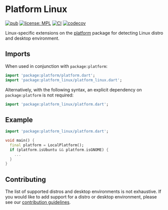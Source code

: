 # Platform Linux

[![pub](https://img.shields.io/pub/v/platform_linux.svg)](https://pub.dev/packages/platform_linux)
[![license: MPL](https://img.shields.io/badge/license-MPL-magenta.svg)](https://opensource.org/licenses/MPL-2.0)
[![CI](https://github.com/ubuntu-flutter-community/platform_linux/workflows/CI/badge.svg)](https://github.com/ubuntu-flutter-community/platform_linux/actions/workflows/ci.yaml)
[![codecov](https://codecov.io/gh/ubuntu-flutter-community/platform_linux/branch/main/graph/badge.svg)](https://codecov.io/gh/ubuntu-flutter-community/platform_linux)

Linux-specific extensions on the [platform](https://pub.dev/packages/platform)
package for detecting Linux distro and desktop environment.

## Imports

When used in conjunction with `package:platform`:
```dart
import 'package:platform/platform.dart';
import 'package:platform_linux/platform_linux.dart';
```

Alternatively, with the following syntax, an explicit dependency on
`package:platform` is not required:
```dart
import 'package:platform_linux/platform.dart';
```

## Example

```dart
import 'package:platform_linux/platform.dart';

void main() {
  final platform = LocalPlatform();
  if (platform.isUbuntu && platform.isGNOME) {
    ...
  }
}
```

## Contributing

The list of supported distros and desktop environments is not exhaustive. If you
would like to add support for a distro or desktop environment, please see our
[contribution guidelines](CONTRIBUTING.md).
